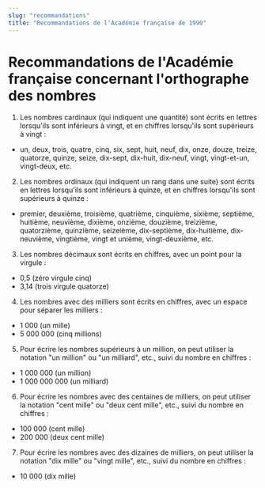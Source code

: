 ```yaml
---
slug: "recommandations"
title: "Recommandations de l'Académie française de 1990"
---
```


# Recommandations de l'Académie française concernant l'orthographe des nombres

1. Les nombres cardinaux (qui indiquent une quantité) sont écrits en lettres lorsqu'ils sont inférieurs à vingt, et en chiffres lorsqu'ils sont supérieurs à vingt :
  - un, deux, trois, quatre, cinq, six, sept, huit, neuf, dix, onze, douze, treize, quatorze, quinze, seize, dix-sept, dix-huit, dix-neuf, vingt, vingt-et-un, vingt-deux, etc.

2. Les nombres ordinaux (qui indiquent un rang dans une suite) sont écrits en lettres lorsqu'ils sont inférieurs à quinze, et en chiffres lorsqu'ils sont supérieurs à quinze :
  - premier, deuxième, troisième, quatrième, cinquième, sixième, septième, huitième, neuvième, dixième, onzième, douzième, treizième, quatorzième, quinzième, seizeième, dix-septième, dix-huitième, dix-neuvième, vingtième, vingt et unième, vingt-deuxième, etc.

3. Les nombres décimaux sont écrits en chiffres, avec un point pour la virgule :
  - 0,5 (zéro virgule cinq)
  - 3,14 (trois virgule quatorze)

4. Les nombres avec des milliers sont écrits en chiffres, avec un espace pour séparer les milliers :
  - 1 000 (un mille)
  - 5 000 000 (cinq millions)

5. Pour écrire les nombres supérieurs à un million, on peut utiliser la notation "un million" ou "un milliard", etc., suivi du nombre en chiffres :
  - 1 000 000 (un million)
  - 1 000 000 000 (un milliard)

6. Pour écrire les nombres avec des centaines de milliers, on peut utiliser la notation "cent mille" ou "deux cent mille", etc., suivi du nombre en chiffres :
  - 100 000 (cent mille)
  - 200 000 (deux cent mille)

7. Pour écrire les nombres avec des dizaines de milliers, on peut utiliser la notation "dix mille" ou "vingt mille", etc., suivi du nombre en chiffres :
  - 10 000 (dix mille)
